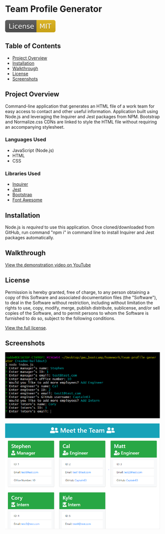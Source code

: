# Team Profile Generator
![MIT license badge](./images/mit-license.svg)

## Table of Contents
- [Project Overview](#project-overview) 
- [Installation](#installation)
- [Walkthrough](#walkthrough)
- [License](#license)
- [Screenshots](#screenshots)

## Project Overview
Command-line application that generates an HTML file of a work team for easy access to contact and other useful information. Application built using Node.js and leveraging the Inquirer and Jest packages from NPM. Bootstrap and Normalize.css CDNs are linked to style the HTML file without requiring an accompanying stylesheet.

### Languages Used
- JavaScript (Node.js)
- HTML
- CSS

### Libraries Used
- [Inquirer](https://www.npmjs.com/package/inquirer)
- [Jest](https://www.npmjs.com/package/jest)
- [Bootstrap](https://getbootstrap.com/)
- [Font Awesome](https://fontawesome.com/)

## Installation
Node.js is _required_ to use this application. Once cloned/downloaded from GitHub, run command "npm i" in command line to install Inquirer and Jest packages automatically.

## Walkthrough
[View the demonstration video on YouTube](#)

## License
Permission is hereby granted, free of charge, to any person obtaining a copy of this Software and associated documentation files (the "Software"), to deal in the Software without  restriction, including without limitation the rights to use, copy, modify, merge, publish distribute, sublicense, and/or sell copies of the Software, and to permit persons to whom the Software is furnished to do so, subject to the following conditions.

[View the full license](./LICENSE).

## Screenshots
![Screenshot of inquirer prompts with example responses](./images/command-line-responses.PNG)

![Screenshot of finished HTML file in browser](./images/finished-team-page.PNG)